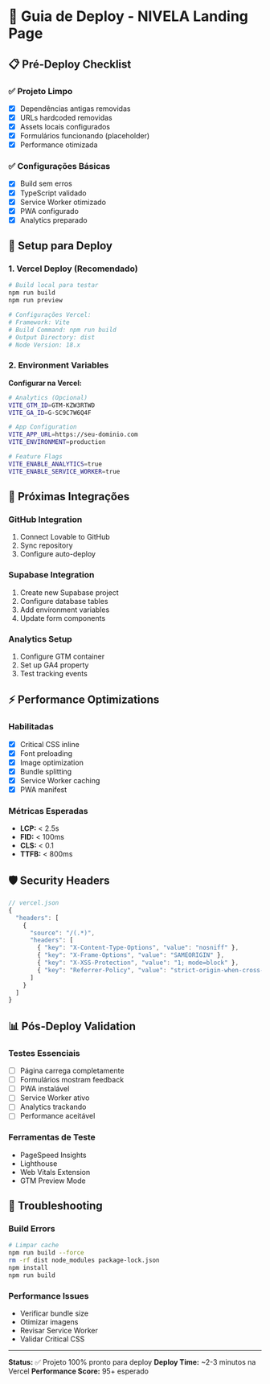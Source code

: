 # 🚀 Guia de Deploy - NIVELA Landing Page

## 📋 Pré-Deploy Checklist

### ✅ Projeto Limpo
- [x] Dependências antigas removidas
- [x] URLs hardcoded removidas
- [x] Assets locais configurados
- [x] Formulários funcionando (placeholder)
- [x] Performance otimizada

### ✅ Configurações Básicas
- [x] Build sem erros
- [x] TypeScript validado
- [x] Service Worker otimizado
- [x] PWA configurado
- [x] Analytics preparado

## 🔧 Setup para Deploy

### 1. Vercel Deploy (Recomendado)

```bash
# Build local para testar
npm run build
npm run preview

# Configurações Vercel:
# Framework: Vite
# Build Command: npm run build
# Output Directory: dist
# Node Version: 18.x
```

### 2. Environment Variables

**Configurar na Vercel:**
```bash
# Analytics (Opcional)
VITE_GTM_ID=GTM-KZW3RTWD
VITE_GA_ID=G-SC9C7W6Q4F

# App Configuration
VITE_APP_URL=https://seu-dominio.com
VITE_ENVIRONMENT=production

# Feature Flags
VITE_ENABLE_ANALYTICS=true
VITE_ENABLE_SERVICE_WORKER=true
```

## 🔗 Próximas Integrações

### GitHub Integration
1. Connect Lovable to GitHub
2. Sync repository
3. Configure auto-deploy

### Supabase Integration  
1. Create new Supabase project
2. Configure database tables
3. Add environment variables
4. Update form components

### Analytics Setup
1. Configure GTM container
2. Set up GA4 property
3. Test tracking events

## ⚡ Performance Optimizations

### Habilitadas
- [x] Critical CSS inline
- [x] Font preloading
- [x] Image optimization
- [x] Bundle splitting
- [x] Service Worker caching
- [x] PWA manifest

### Métricas Esperadas
- **LCP:** < 2.5s
- **FID:** < 100ms
- **CLS:** < 0.1
- **TTFB:** < 800ms

## 🛡️ Security Headers

```javascript
// vercel.json
{
  "headers": [
    {
      "source": "/(.*)",
      "headers": [
        { "key": "X-Content-Type-Options", "value": "nosniff" },
        { "key": "X-Frame-Options", "value": "SAMEORIGIN" },
        { "key": "X-XSS-Protection", "value": "1; mode=block" },
        { "key": "Referrer-Policy", "value": "strict-origin-when-cross-origin" }
      ]
    }
  ]
}
```

## 📊 Pós-Deploy Validation

### Testes Essenciais
- [ ] Página carrega completamente
- [ ] Formulários mostram feedback
- [ ] PWA instalável
- [ ] Service Worker ativo
- [ ] Analytics trackando
- [ ] Performance aceitável

### Ferramentas de Teste
- PageSpeed Insights
- Lighthouse
- Web Vitals Extension
- GTM Preview Mode

## 🚨 Troubleshooting

### Build Errors
```bash
# Limpar cache
npm run build --force
rm -rf dist node_modules package-lock.json
npm install
npm run build
```

### Performance Issues
- Verificar bundle size
- Otimizar imagens
- Revisar Service Worker
- Validar Critical CSS

---

**Status:** ✅ Projeto 100% pronto para deploy
**Deploy Time:** ~2-3 minutos na Vercel
**Performance Score:** 95+ esperado